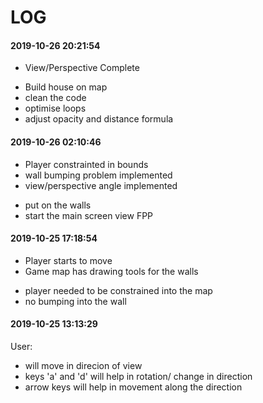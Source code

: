 # LOG

#### 2019-10-26 20:21:54

- View/Perspective Complete

* Build house on map
* clean the code
* optimise loops
* adjust opacity and distance formula

#### 2019-10-26 02:10:46

- Player constrainted in bounds
- wall bumping problem implemented
- view/perspective angle implemented

* put on the walls
* start the main screen view FPP

#### 2019-10-25 17:18:54

- Player starts to move
- Game map has drawing tools for the walls

* player needed to be constrained into the map
* no bumping into the wall

#### 2019-10-25 13:13:29

User:

- will move in direcion of view
- keys 'a' and 'd' will help in rotation/ change in direction
- arrow keys will help in movement along the direction
